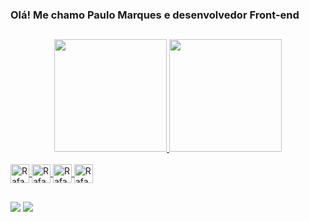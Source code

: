 ### Olá! Me chamo Paulo Marques e desenvolvedor Front-end

##

<div align="center">
  <a href="https://github.com/paulomarquesoli">
  <img height="180em" src="https://github-readme-stats.vercel.app/api?username=paulomarquesoli&show_icons=true&theme=graywhite&include_all_commits=true&count_private=true"/>
  <img height="180em" src="https://github-readme-stats.vercel.app/api/top-langs/?username=paulomarquesoli&layout=compact&langs_count=7&theme=graywhite"/>
</div>

<div style="display: inline_block"><br>
  <img align="center" alt="Rafa-Js" height="30" width="auto" src="https://img.shields.io/badge/JavaScript-F7DF1E?style=for-the-badge&logo=javascript&logoColor=black">
  <img align="center" alt="Rafa-React" height="30" width="auto" src="https://img.shields.io/badge/React-20232A?style=for-the-badge&logo=react&logoColor=61DAFB">
  <img align="center" alt="Rafa-HTML" height="30" width="auto" src="https://img.shields.io/badge/HTML5-E34F26?style=for-the-badge&logo=html5&logoColor=white">
  <img align="center" alt="Rafa-CSS" height="30" width="auto" src="https://img.shields.io/badge/CSS3-1572B6?style=for-the-badge&logo=css3&logoColor=white">
</div>

##

<div> 
  <a href="https://instagram.com/paulomarquesos" target="_blank"><img src="https://img.shields.io/badge/-Instagram-%23E4405F?style=for-the-badge&logo=instagram&logoColor=white" target="_blank"></a>
  <a href="linkedin.com/in/paulomarquesos" target="_blank"><img src="https://img.shields.io/badge/-LinkedIn-%230077B5?style=for-the-badge&logo=linkedin&logoColor=white" target="_blank"></a>
